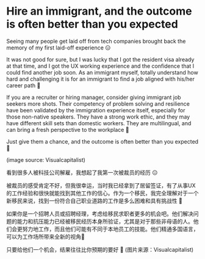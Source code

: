 # Hire an immigrant, and the outcome is often better than you expected

Seeing many people get laid off from tech companies brought back the memory of my first laid-off experience 😑

It was not good for sure, but I was lucky that I got the resident visa already at that time, and I got the UX working experience and the confidence that I could find another job soon. As an immigrant myself, totally understand how hard and challenging it is for an immigrant to find a job aligned with his/her career path 🥲

If you are a recruiter or hiring manager, consider giving immigrant job seekers more shots. Their competency of problem solving and resilience have been validated by the immigration experience itself, especially for those non-native speakers. They have a strong work ethic, and they may have different skill sets than domestic workers. They are multilingual, and can bring a fresh perspective to the workplace 💪

Just give them a chance, and the outcome is often better than you expected 🌈

(image source: Visualcapitalist)

看到很多人被科技公司解雇，我想起了我第一次被裁员的经历 😑

被裁员的感受肯定不好，但我很幸运，当时我已经拿到了居留签证，有了从事UX的工作经验和很快就能找到其他工作的信心。作为一个移民，我完全理解对于一个新移民来说，找到一份符合自己职业道路的工作是多么困难和具有挑战性 🥲

如果你是一个招聘人员或招聘经理，考虑给移民求职者更多的机会吧。他们解决问题的能力和抗压能力已经被移民经历本身所验证，尤其是对于那些非母语的人。他们会更努力地工作，而且他们可能有不同于本地员工的技能。他们精通多国语言，可以为工作场所带来全新的视角💪

只要给他们一个机会，结果往往比你预期的要好 🌈 (图片来源：Visualcapitalist)